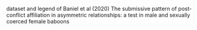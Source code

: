 dataset and legend of Baniel et al (2020) The submissive pattern of post-conflict affiliation in asymmetric relationships: a test in male and sexually coerced female baboons
